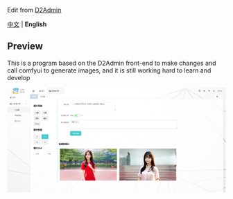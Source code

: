 Edit from [D2Admin](https://github.com/d2-projects/d2-admin)

[中文](https://github.com/ProfessorZhang/web2comfyui/blob/main/README.zh.md) | **English**

## Preview

This is a program based on the D2Admin front-end to make changes and call comfyui to generate images, and it is still working hard to learn and develop

![alt text](image-2.png)